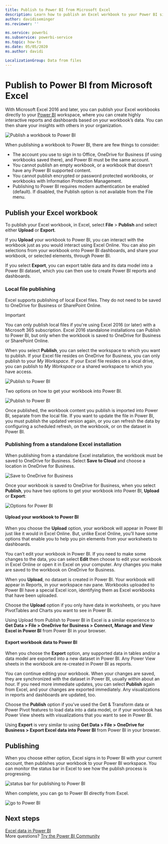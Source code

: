 ```yaml
---
title: Publish to Power BI from Microsoft Excel
description: Learn how to publish an Excel workbook to your Power BI site.
author: davidiseminger
ms.reviewer: ''

ms.service: powerbi
ms.subservice: powerbi-service
ms.topic: how-to
ms.date: 05/05/2020
ms.author: davidi

LocalizationGroup: Data from files
---
```

# Publish to Power BI from Microsoft Excel
With Microsoft Excel 2016 and later, you can publish your Excel workbooks directly to your [Power BI](https://powerbi.microsoft.com) workspace, where you can create highly interactive reports and dashboards based on your workbook’s data. You can then share your insights with others in your organization.

![Publish a workbook to Power BI](media/service-publish-from-excel/pbi_uploadexport2.png)

When publishing a workbook to Power BI, there are few things to consider:

* The account you use to sign in to Office, OneDrive for Business (if using workbooks saved there), and Power BI must be the same account.
* You cannot publish an empty workbook, or a workbook that doesn’t have any Power BI supported content.
* You cannot publish encrypted or password protected workbooks, or workbooks with Information Protection Management.
* Publishing to Power BI requires modern authentication be enabled (default). If disabled, the Publish option is not available from the File menu.

## Publish your Excel workbook
To publish your Excel workbook, in Excel, select **File** > **Publish** and select either **Upload** or **Export**.

If you **Upload** your workbook to Power BI, you can interact with the workbook just as you would interact using Excel Online. You can also pin selections from your workbook onto Power BI dashboards, and share your workbook, or selected elements, through Power BI.

If you select **Export**, you can export table data and its data model into a Power BI dataset, which you can then use to create Power BI reports and dashboards.

### Local file publishing
Excel supports publishing of local Excel files. They do not need to be saved to OneDrive for Business or SharePoint Online.

> [!IMPORTANT]
> You can only publish local files if you're using Excel 2016 (or later) with a Microsoft 365 subscription. Excel 2016 standalone installations can Publish to Power BI, but only when the workbook is saved to OneDrive for Business or SharePoint Online.
> 

When you select **Publish**, you can select the workspace to which you want to publish. If your Excel file resides on OneDrive for Business, you can only publish to your *My Workspace*. If your Excel file resides on a local drive, you can publish to *My Workspace* or a shared workspace to which you have access.

![Publish to Power BI](media/service-publish-from-excel/pbi_choose_workspace.png)

Two options on how to get your workbook into Power BI.

![Publish to Power BI](media/service-publish-from-excel/pbi_uploadexport3.png)

Once published, the workbook content you publish is imported into Power BI, separate from the local file. If you want to update the file in Power BI, you must publish the updated version again, or you can refresh the data by configuring a scheduled refresh, on the workbook, or on the dataset in Power BI.

### Publishing from a standalone Excel installation
When publishing from a standalone Excel installation, the workbook must be saved to OneDrive for Business. Select **Save to Cloud** and choose a location in OneDrive for Business.

![Save to OneDrive for Business](media/service-publish-from-excel/pbi_savetoonedrive2.png)

Once your workbook is saved to OneDrive for Business, when you select **Publish**, you have two options to get your workbook into Power BI, **Upload** or **Export**:

![Options for Power BI](media/service-publish-from-excel/pbi_uploadexport2.png)

#### Upload your workbook to Power BI
When you choose the **Upload** option, your workbook will appear in Power BI just like it would in Excel Online. But, unlike Excel Online, you’ll have some options that enable you to help you pin elements from your worksheets to dashboards.

You can’t edit your workbook in Power BI. If you need to make some changes to the data, you can select **Edit** then choose to edit your workbook in Excel Online or open it in Excel on your computer. Any changes you make are saved to the workbook on OneDrive for Business.

When you **Upload**, no dataset is created in Power BI. Your workbook will appear in Reports, in your workspace nav pane. Workbooks uploaded to Power BI have a special Excel icon, identifying them as Excel workbooks that have been uploaded.

Choose the **Upload** option if you only have data in worksheets, or you have PivotTables and Charts you want to see in Power BI.

Using Upload from Publish to Power BI in Excel is a similar experience to **Get Data > File > OneDrive for Business > Connect, Manage and View Excel in Power BI** from Power BI in your browser.

#### Export workbook data to Power BI
When you choose the **Export** option, any supported data in tables and/or a data model are exported into a new dataset in Power BI. Any Power View sheets in the workbook are re-created in Power BI as reports.

You can continue editing your workbook. When your changes are saved, they are synchronized with the dataset in Power BI, usually within about an hour. If you need more immediate updates, you can select **Publish** again from Excel, and your changes are exported immediately. Any visualizations in reports and dashboards are updated, too.

Choose the **Publish** option if you’ve used the Get & Transform data or Power Pivot features to load data into a data model, or if your workbook has Power View sheets with visualizations that you want to see in Power BI.

Using **Export** is very similar to using **Get Data > File > OneDrive for Business > Export Excel data into Power BI** from Power BI in your browser.

## Publishing
When you choose either option, Excel signs in to Power BI with your current account, then publishes your workbook to your Power BI workspace. You can monitor the status bar in Excel to see how the publish process is progressing.

![status bar for publishing to Power BI](media/service-publish-from-excel/pbi_publishingstatus.png)

When complete, you can go to Power BI directly from Excel.

![go to Power BI](media/service-publish-from-excel/pbi_gotopbi.png)

## Next steps
[Excel data in Power BI](service-excel-workbook-files.md)  
More questions? [Try the Power BI Community](https://community.powerbi.com/)

